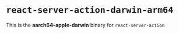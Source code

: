 # `react-server-action-darwin-arm64`

This is the **aarch64-apple-darwin** binary for `react-server-action`

